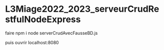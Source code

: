 # L3Miage2022_2023_serveurCrudRestfulNodeExpress

faire npm i
node serverCrudAvecFausseBD.js

puis ouvrir localhost:8080

